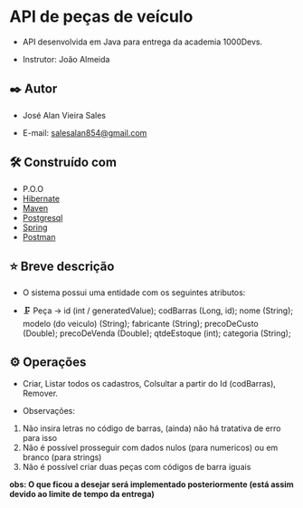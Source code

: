 # API de peças de veículo

- API desenvolvida em Java para entrega da academia 1000Devs.
* Instrutor: João Almeida

## ✒️ Autor

* José Alan Vieira Sales
 - E-mail: salesalan854@gmail.com

## 🛠️ Construído com

* P.O.O
* [Hibernate](https://hibernate.org) 
* [Maven](https://maven.apache.org/) 
* [Postgresql](https://www.postgresql.org)
* [Spring](https://spring.io)
* [Postman](https://www.postman.com/product/what-is-postman/)

## ⭐ Breve descrição
* O sistema possui uma entidade com os seguintes atributos:
- 🗜 Peça -> id (int / generatedValue); codBarras (Long, id); nome (String); modelo (do veiculo) (String);
            fabricante (String); precoDeCusto (Double); precoDeVenda (Double); qtdeEstoque (int); categoria (String);


## ⚙️ Operações
* Criar, Listar todos os cadastros, Colsultar a partir do Id (codBarras), Remover.

* Observações: 
1. Não insira letras no código de barras, (ainda) não há tratativa de erro para isso
2. Não é possível prosseguir com dados nulos (para numericos) ou em branco (para strings)
3. Não é possível criar duas peças com códigos de barra iguais

__obs: O que ficou a desejar será implementado posteriormente (está assim devido ao limite de tempo da entrega)__

